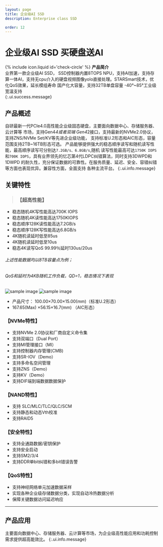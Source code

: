 ```yaml
---
layout: page
title: 企业级AI SSD
description: Enterprise class SSD

order: 12
---
```


# 企业级AI SSD 买硬盘送AI

<span>{% include icon.liquid id='check-circle' %} <b>产品简介</b></span><br> 业界第一款企业级AI SSD， SSD控制器内置8TOPS NPU，支持AI加速，支持存算一体AI，支持无cpu介入的硬盘视频图像yolo直接处理。STARSmart技术，优化QoS效果，延长模组寿命 国产化大容量，支持32TB单盘容量 -40°~85°工业级宽温支持<br>
{:.ui.success.message}


## 产品概述<br>

自研最新一代PCIe4.0高性能企业级固态硬盘，主要面向数据中心、存储服务器、云计算等 市场，支持Gen4*4或者双端 Gen4*2接口，支持最新的NVMe2.0协议，支持ZNS/NVMe Set/KV等先进企业级功能， 支持标准U.2形态和AIC形态，容量范围支持2TB~16TB形态可选。 产品能够提供强大的稳态顺序读写和随机读写性能，最高顺序读写可分别达`7.2GB/s、6.8GB/s`,随机 读写性能最高可达`1750K IOPS`和`700K IOPS`，具有业界领先的忆芯第4代LDPC纠错算法，同时支持3DWPD和1DWPD 的耐久性，充分保证数据的可靠性。在服务质量、延迟、安全、容错纠错等方面也表现优异。兼容性方面，全面支持 各种主流平台。
{:.ui.info.message}

## 关键特性<br>

> ### 【超高性能】

- 稳态随机4K写性能高达700K IOPS
- 稳态随机4K读性能高达1750KIOPS
- 稳态顺序128K读性能高达7.2GB/s
- 稳态顺序128K写性能高达6.8GB/s
- 4K随机读延时低至85us
- 4K随机读延时低至10us
- 稳态4K读写QoS 99.99％延时130us/20us

###### 上述性能数据均以8TB容量点为例；<br>
###### QoS和延时为4KB随机工作负载，QD=1，稳态情况下表现

![sample image](Picture.png "展示图") ![sample image](0.png "展示图")<br>

- 产品尺寸： 100.00×70.00×15.00(mm)（标准U.2形态）<br>
- 167.65(Max) ×56.15×16.7(mm) （AIC形态）

### 【NVMe特性】

- 支持NVMe 2.0协议和厂商自定义命令集
- 支持双端口（Dual Port）
- 支持MI管理接口（MI）
- 支持控制器内存管理(CMB)
- 支持SR-IOV（Demo）
- 支持多命名空间管理
- 支持ZNS（Demo）
- 支持KV（Demo）
- 支持DIF端到端数据数据保护

### 【NAND特性】

- 支持 SLC/MLC/TLC/QLC/SCM
- 支持静态和动态Vth校准
- 支持RAID5

### 【安全特性】

- 支持全通路数据/密钥保护
- 支持安全启动
- 支持SM2/3/4
- 支持DDR单bit纠错和多bit错误告警

### 【QoS特性】

- 支持神经网络单元加速数据采样
- 实现各种企业级存储数据分类，实现自动冷热数据分析
- 保障关键数据访问延迟响应

---

## 产品应用<br>

主要面向数据中心、存储服务器、云计算等市场，为企业级高性能应用和功耗控制需求提供超高能效比。
{:.ui.info.message}
